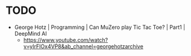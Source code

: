 # TODO
* George Hotz | Programming | Can MuZero play Tic Tac Toe? | Part1 | DeepMind AI
    * https://www.youtube.com/watch?v=yIrFIOx4VP8&ab_channel=georgehotzarchive
